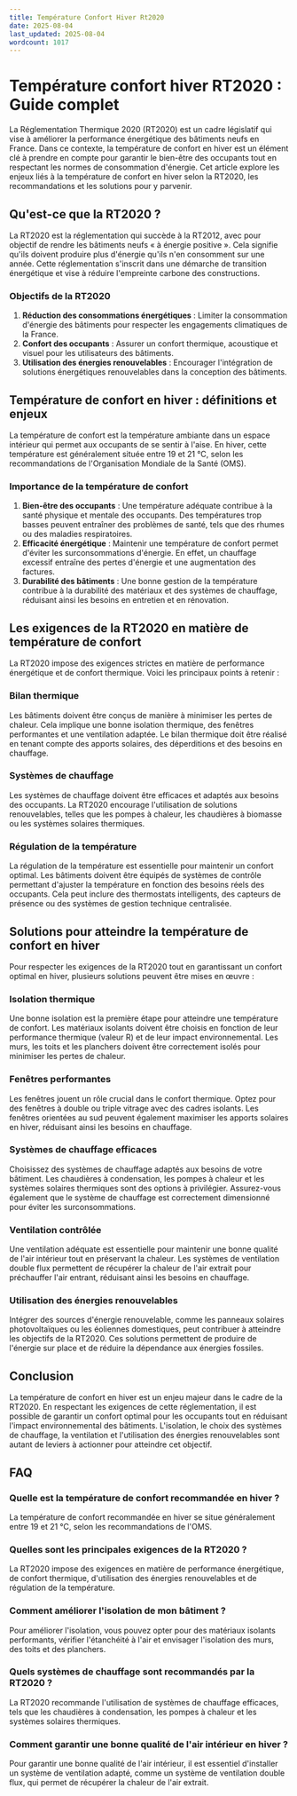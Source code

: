```yaml
---
title: Température Confort Hiver Rt2020
date: 2025-08-04
last_updated: 2025-08-04
wordcount: 1017
---
```


# Température confort hiver RT2020 : Guide complet

La Réglementation Thermique 2020 (RT2020) est un cadre législatif qui vise à améliorer la performance énergétique des bâtiments neufs en France. Dans ce contexte, la température de confort en hiver est un élément clé à prendre en compte pour garantir le bien-être des occupants tout en respectant les normes de consommation d'énergie. Cet article explore les enjeux liés à la température de confort en hiver selon la RT2020, les recommandations et les solutions pour y parvenir.

## Qu'est-ce que la RT2020 ?

La RT2020 est la réglementation qui succède à la RT2012, avec pour objectif de rendre les bâtiments neufs « à énergie positive ». Cela signifie qu'ils doivent produire plus d'énergie qu'ils n'en consomment sur une année. Cette réglementation s'inscrit dans une démarche de transition énergétique et vise à réduire l'empreinte carbone des constructions.

### Objectifs de la RT2020

1. **Réduction des consommations énergétiques** : Limiter la consommation d'énergie des bâtiments pour respecter les engagements climatiques de la France.
2. **Confort des occupants** : Assurer un confort thermique, acoustique et visuel pour les utilisateurs des bâtiments.
3. **Utilisation des énergies renouvelables** : Encourager l'intégration de solutions énergétiques renouvelables dans la conception des bâtiments.

## Température de confort en hiver : définitions et enjeux

La température de confort est la température ambiante dans un espace intérieur qui permet aux occupants de se sentir à l'aise. En hiver, cette température est généralement située entre 19 et 21 °C, selon les recommandations de l'Organisation Mondiale de la Santé (OMS).

### Importance de la température de confort

1. **Bien-être des occupants** : Une température adéquate contribue à la santé physique et mentale des occupants. Des températures trop basses peuvent entraîner des problèmes de santé, tels que des rhumes ou des maladies respiratoires.
2. **Efficacité énergétique** : Maintenir une température de confort permet d'éviter les surconsommations d'énergie. En effet, un chauffage excessif entraîne des pertes d'énergie et une augmentation des factures.
3. **Durabilité des bâtiments** : Une bonne gestion de la température contribue à la durabilité des matériaux et des systèmes de chauffage, réduisant ainsi les besoins en entretien et en rénovation.

## Les exigences de la RT2020 en matière de température de confort

La RT2020 impose des exigences strictes en matière de performance énergétique et de confort thermique. Voici les principaux points à retenir :

### Bilan thermique

Les bâtiments doivent être conçus de manière à minimiser les pertes de chaleur. Cela implique une bonne isolation thermique, des fenêtres performantes et une ventilation adaptée. Le bilan thermique doit être réalisé en tenant compte des apports solaires, des déperditions et des besoins en chauffage.

### Systèmes de chauffage

Les systèmes de chauffage doivent être efficaces et adaptés aux besoins des occupants. La RT2020 encourage l'utilisation de solutions renouvelables, telles que les pompes à chaleur, les chaudières à biomasse ou les systèmes solaires thermiques.

### Régulation de la température

La régulation de la température est essentielle pour maintenir un confort optimal. Les bâtiments doivent être équipés de systèmes de contrôle permettant d'ajuster la température en fonction des besoins réels des occupants. Cela peut inclure des thermostats intelligents, des capteurs de présence ou des systèmes de gestion technique centralisée.

## Solutions pour atteindre la température de confort en hiver

Pour respecter les exigences de la RT2020 tout en garantissant un confort optimal en hiver, plusieurs solutions peuvent être mises en œuvre :

### Isolation thermique

Une bonne isolation est la première étape pour atteindre une température de confort. Les matériaux isolants doivent être choisis en fonction de leur performance thermique (valeur R) et de leur impact environnemental. Les murs, les toits et les planchers doivent être correctement isolés pour minimiser les pertes de chaleur.

### Fenêtres performantes

Les fenêtres jouent un rôle crucial dans le confort thermique. Optez pour des fenêtres à double ou triple vitrage avec des cadres isolants. Les fenêtres orientées au sud peuvent également maximiser les apports solaires en hiver, réduisant ainsi les besoins en chauffage.

### Systèmes de chauffage efficaces

Choisissez des systèmes de chauffage adaptés aux besoins de votre bâtiment. Les chaudières à condensation, les pompes à chaleur et les systèmes solaires thermiques sont des options à privilégier. Assurez-vous également que le système de chauffage est correctement dimensionné pour éviter les surconsommations.

### Ventilation contrôlée

Une ventilation adéquate est essentielle pour maintenir une bonne qualité de l'air intérieur tout en préservant la chaleur. Les systèmes de ventilation double flux permettent de récupérer la chaleur de l'air extrait pour préchauffer l'air entrant, réduisant ainsi les besoins en chauffage.

### Utilisation des énergies renouvelables

Intégrer des sources d'énergie renouvelable, comme les panneaux solaires photovoltaïques ou les éoliennes domestiques, peut contribuer à atteindre les objectifs de la RT2020. Ces solutions permettent de produire de l'énergie sur place et de réduire la dépendance aux énergies fossiles.

## Conclusion

La température de confort en hiver est un enjeu majeur dans le cadre de la RT2020. En respectant les exigences de cette réglementation, il est possible de garantir un confort optimal pour les occupants tout en réduisant l'impact environnemental des bâtiments. L'isolation, le choix des systèmes de chauffage, la ventilation et l'utilisation des énergies renouvelables sont autant de leviers à actionner pour atteindre cet objectif.

## FAQ

### Quelle est la température de confort recommandée en hiver ?

La température de confort recommandée en hiver se situe généralement entre 19 et 21 °C, selon les recommandations de l'OMS.

### Quelles sont les principales exigences de la RT2020 ?

La RT2020 impose des exigences en matière de performance énergétique, de confort thermique, d'utilisation des énergies renouvelables et de régulation de la température.

### Comment améliorer l'isolation de mon bâtiment ?

Pour améliorer l'isolation, vous pouvez opter pour des matériaux isolants performants, vérifier l'étanchéité à l'air et envisager l'isolation des murs, des toits et des planchers.

### Quels systèmes de chauffage sont recommandés par la RT2020 ?

La RT2020 recommande l'utilisation de systèmes de chauffage efficaces, tels que les chaudières à condensation, les pompes à chaleur et les systèmes solaires thermiques.

### Comment garantir une bonne qualité de l'air intérieur en hiver ?

Pour garantir une bonne qualité de l'air intérieur, il est essentiel d'installer un système de ventilation adapté, comme un système de ventilation double flux, qui permet de récupérer la chaleur de l'air extrait.